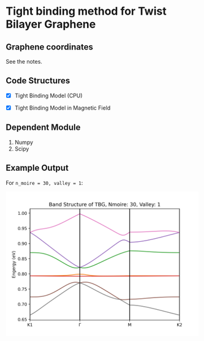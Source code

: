 # Tight binding method for Twist Bilayer Graphene

## Graphene coordinates

See the notes.

## Code Structures

- [x] Tight Binding Model (CPU)

- [x] Tight Binding Model in Magnetic Field

## Dependent Module

1. Numpy
2. Scipy

## Example Output

For `n_moire = 30, valley = 1`:

![eg](fig/band_n_30_v_1.png)

